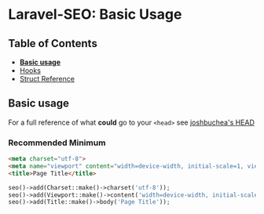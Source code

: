 # Laravel-SEO: Basic Usage

## Table of Contents

- **[Basic usage](index.md)**
- [Hooks](hooks.md)
- [Struct Reference](structs.md)

## Basic usage

For a full reference of what **could** go to your `<head>` see [joshbuchea's HEAD](https://github.com/joshbuchea/HEAD)

### Recommended Minimum

```html
<meta charset="utf-8">
<meta name="viewport" content="width=device-width, initial-scale=1, viewport-fit=cover">
<title>Page Title</title>
```

```php
seo()->add(Charset::make()->charset('utf-8'));
seo()->add(Viewport::make()->content('width=device-width, initial-scale=1, viewport-fit=cover'));
seo()->add(Title::make()->body('Page Title'));
```
